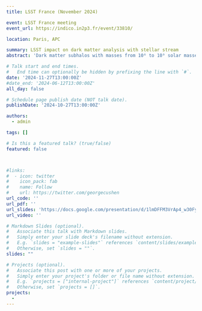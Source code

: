 ```yaml
---
title: LSST France (November 2024)

event: LSST France meeting
event_url: https://indico.in2p3.fr/event/33810/

location: Paris, APC

summary: LSST impact on dark matter analysis with stellar stream
abstract: 'Dark matter subhalos with masses from 10⁶ to 10⁹ solar masses are mostly invisible, but could impact the structure of stellar streams observed by LSST. Presentation on how LSST systematics could impact establishing constraints on alternative dark matter models thanks to stellar streams analysis.'

# Talk start and end times.
#   End time can optionally be hidden by prefixing the line with `#`.
date: '2024-11-27T13:00:00Z'
#date_end: '2024-06-12T13:00:00Z'
all_day: false

# Schedule page publish date (NOT talk date).
publishDate: '2024-10-27T13:00:00Z'

authors:
  - admin

tags: []

# Is this a featured talk? (true/false)
featured: false



#links:
#  - icon: twitter
#    icon_pack: fab
#    name: Follow
#    url: https://twitter.com/georgecushen
url_code: ''
url_pdf: ''
url_slides: 'https://docs.google.com/presentation/d/1lmDFFM3VrAp4_w30FyU3EZ_AYi96-skvudx-hur5-Z4/edit?usp=sharing'
url_video: ''

# Markdown Slides (optional).
#   Associate this talk with Markdown slides.
#   Simply enter your slide deck's filename without extension.
#   E.g. `slides = "example-slides"` references `content/slides/example-slides.md`.
#   Otherwise, set `slides = ""`.
slides: ""

# Projects (optional).
#   Associate this post with one or more of your projects.
#   Simply enter your project's folder or file name without extension.
#   E.g. `projects = ["internal-project"]` references `content/project/deep-learning/index.md`.
#   Otherwise, set `projects = []`.
projects:
  - 
---
```

